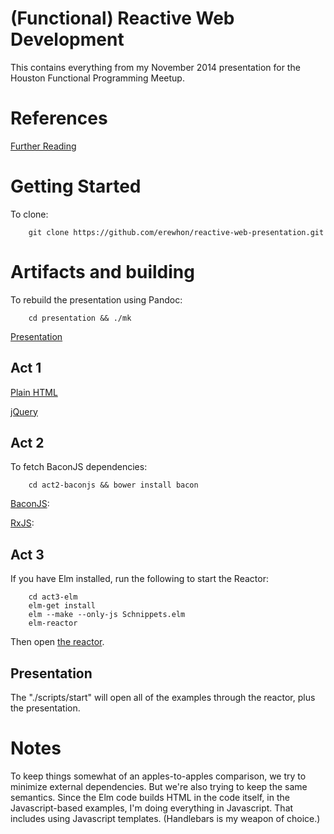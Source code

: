 # (Functional) Reactive Web Development

This contains everything from my November 2014 presentation for the
Houston Functional Programming Meetup.

# References

[Further Reading](presentation/presentation.html#/further-reading)

# Getting Started

To clone:

        git clone https://github.com/erewhon/reactive-web-presentation.git

# Artifacts and building

To rebuild the presentation using Pandoc:

        cd presentation && ./mk

[Presentation](presentation/presentation.html)

## Act 1

[Plain HTML](act1-html/)

[jQuery](act1-jquery/)

## Act 2

To fetch BaconJS dependencies:

        cd act2-baconjs && bower install bacon

[BaconJS](act2-baconjs/):

[RxJS](act2-rxjs/):

## Act 3

If you have Elm installed, run the following to start the Reactor:

        cd act3-elm
        elm-get install
        elm --make --only-js Schnippets.elm
        elm-reactor

Then open [the reactor](http://localhost:8000/).

## Presentation

The "./scripts/start" will open all of the examples through the reactor, plus the presentation.

# Notes

To keep things somewhat of an apples-to-apples comparison, we try to
minimize external dependencies.  But we're also trying to keep the
same semantics.  Since the Elm code builds HTML in the code itself, in
the Javascript-based examples, I'm doing everything in Javascript.
That includes using Javascript templates.  (Handlebars is my weapon of
choice.)
